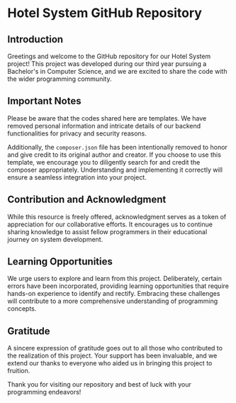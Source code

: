 # Hotel System GitHub Repository

## Introduction

Greetings and welcome to the GitHub repository for our Hotel System project! This project was developed during our third year pursuing a Bachelor's in Computer Science, and we are excited to share the code with the wider programming community.

## Important Notes

Please be aware that the codes shared here are templates. We have removed personal information and intricate details of our backend functionalities for privacy and security reasons.

Additionally, the `composer.json` file has been intentionally removed to honor and give credit to its original author and creator. If you choose to use this template, we encourage you to diligently search for and credit the composer appropriately. Understanding and implementing it correctly will ensure a seamless integration into your project.

## Contribution and Acknowledgment

While this resource is freely offered, acknowledgment serves as a token of appreciation for our collaborative efforts. It encourages us to continue sharing knowledge to assist fellow programmers in their educational journey on system development.

## Learning Opportunities

We urge users to explore and learn from this project. Deliberately, certain errors have been incorporated, providing learning opportunities that require hands-on experience to identify and rectify. Embracing these challenges will contribute to a more comprehensive understanding of programming concepts.

## Gratitude

A sincere expression of gratitude goes out to all those who contributed to the realization of this project. Your support has been invaluable, and we extend our thanks to everyone who aided us in bringing this project to fruition.

Thank you for visiting our repository and best of luck with your programming endeavors!
